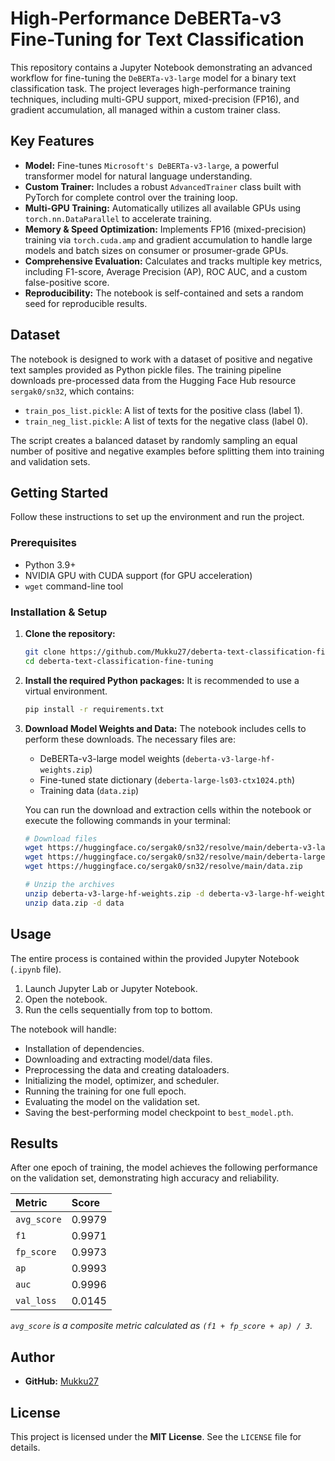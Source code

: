 # High-Performance DeBERTa-v3 Fine-Tuning for Text Classification

This repository contains a Jupyter Notebook demonstrating an advanced workflow for fine-tuning the `DeBERTa-v3-large` model for a binary text classification task. The project leverages high-performance training techniques, including multi-GPU support, mixed-precision (FP16), and gradient accumulation, all managed within a custom trainer class.

## Key Features

-   **Model:** Fine-tunes `Microsoft's DeBERTa-v3-large`, a powerful transformer model for natural language understanding.
-   **Custom Trainer:** Includes a robust `AdvancedTrainer` class built with PyTorch for complete control over the training loop.
-   **Multi-GPU Training:** Automatically utilizes all available GPUs using `torch.nn.DataParallel` to accelerate training.
-   **Memory & Speed Optimization:** Implements FP16 (mixed-precision) training via `torch.cuda.amp` and gradient accumulation to handle large models and batch sizes on consumer or prosumer-grade GPUs.
-   **Comprehensive Evaluation:** Calculates and tracks multiple key metrics, including F1-score, Average Precision (AP), ROC AUC, and a custom false-positive score.
-   **Reproducibility:** The notebook is self-contained and sets a random seed for reproducible results.

## Dataset

The notebook is designed to work with a dataset of positive and negative text samples provided as Python pickle files. The training pipeline downloads pre-processed data from the Hugging Face Hub resource `sergak0/sn32`, which contains:
*   `train_pos_list.pickle`: A list of texts for the positive class (label 1).
*   `train_neg_list.pickle`: A list of texts for the negative class (label 0).

The script creates a balanced dataset by randomly sampling an equal number of positive and negative examples before splitting them into training and validation sets.

## Getting Started

Follow these instructions to set up the environment and run the project.

### Prerequisites

-   Python 3.9+
-   NVIDIA GPU with CUDA support (for GPU acceleration)
-   `wget` command-line tool

### Installation & Setup

1.  **Clone the repository:**
    ```bash
    git clone https://github.com/Mukku27/deberta-text-classification-fine-tuning.git
    cd deberta-text-classification-fine-tuning
    ```

2.  **Install the required Python packages:**
    It is recommended to use a virtual environment.
    ```bash
    pip install -r requirements.txt
    ```
    

3.  **Download Model Weights and Data:**
    The notebook includes cells to perform these downloads. The necessary files are:
    -   DeBERTa-v3-large model weights (`deberta-v3-large-hf-weights.zip`)
    -   Fine-tuned state dictionary (`deberta-large-ls03-ctx1024.pth`)
    -   Training data (`data.zip`)

    You can run the download and extraction cells within the notebook or execute the following commands in your terminal:
    ```bash
    # Download files
    wget https://huggingface.co/sergak0/sn32/resolve/main/deberta-v3-large-hf-weights.zip
    wget https://huggingface.co/sergak0/sn32/resolve/main/deberta-large-ls03-ctx1024.pth
    wget https://huggingface.co/sergak0/sn32/resolve/main/data.zip

    # Unzip the archives
    unzip deberta-v3-large-hf-weights.zip -d deberta-v3-large-hf-weights
    unzip data.zip -d data
    ```

## Usage

The entire process is contained within the provided Jupyter Notebook (`.ipynb` file).

1.  Launch Jupyter Lab or Jupyter Notebook.
2.  Open the notebook.
3.  Run the cells sequentially from top to bottom.

The notebook will handle:
-   Installation of dependencies.
-   Downloading and extracting model/data files.
-   Preprocessing the data and creating dataloaders.
-   Initializing the model, optimizer, and scheduler.
-   Running the training for one full epoch.
-   Evaluating the model on the validation set.
-   Saving the best-performing model checkpoint to `best_model.pth`.



## Results

After one epoch of training, the model achieves the following performance on the validation set, demonstrating high accuracy and reliability.

| Metric    | Score  |
| :-------- | :----- |
| `avg_score` | 0.9979 |
| `f1`        | 0.9971 |
| `fp_score`  | 0.9973 |
| `ap`        | 0.9993 |
| `auc`       | 0.9996 |
| `val_loss`  | 0.0145 |

*`avg_score` is a composite metric calculated as `(f1 + fp_score + ap) / 3`.*

## Author

-   **GitHub:** [Mukku27](https://github.com/Mukku27)

## License

This project is licensed under the **MIT License**. See the `LICENSE` file for details.